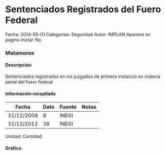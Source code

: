 Sentenciados Registrados del Fuero Federal
=====

Fecha: 2014-05-01
Categorías: Seguridad
Autor: IMPLAN
Aparece en pagina inicial: No

### Matamoros

#### Descripción

Sentenciados registrados en los juzgados de primera instancia en materia penal del fuero federal

<!-- break -->

#### Información recopilada

<table class="table table-hover table-bordered matriz">
  <thead>
    <tr><th>Fecha</th><th>Dato</th><th>Fuente</th><th>Notas</th></tr>
  </thead>
  <tbody>
    <tr><td class="centrado">31/12/2008</td><td class="derecha">8</td><td>INEGI</td><td></td></tr>
    <tr><td class="centrado">31/12/2012</td><td class="derecha">38</td><td>INEGI</td><td></td></tr>
  </tbody>
</table>

Unidad: Cantidad.

#### Gráfica

<div id="Morrisaxfgpgne" class="grafica"></div>
  <!-- JAVASCRIPT DE LA GRAFICA EN Morrisaxfgpgne -->
  <script>
  new Morris.Line({
    element: 'Morrisaxfgpgne',
    data: [
      { fecha: '2008-12-31', dato: 8 },
      { fecha: '2012-12-31', dato: 38 }
    ],
    xkey: 'fecha',
    ykeys: ['dato'],
    labels: ['Dato'],
    lineColors: ['#FF5B02'],
    xLabelFormat: function(d) {
      return d.getDate()+'/'+(d.getMonth()+1)+'/'+d.getFullYear();
    },
    dateFormat: function (ts) {
      var d = new Date(ts);
      return d.getDate() + '/' + (d.getMonth() + 1) + '/' + d.getFullYear();
    }
  });
  </script>
